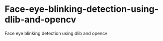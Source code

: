 # Face-eye-blinking-detection-using-dlib-and-opencv
Face eye blinking detection using dlib and opencv
